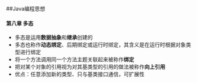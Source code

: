 ##Java编程思想
#### 第八章 多态
* 多态是运用**数据抽象**和**继承**创建的
* 多态也称作**动态绑定**、后期绑定或运行时绑定，其含义是在运行时根据对象类型进行绑定
* 将一个方法调用同一个方法主题关联起来被称作**绑定**
* 把对某个对象的引用视为对其基类型的引用的做法被称作**向上引用**
* 优点：任意添加新的类型、只与基类接口通信，可扩展性